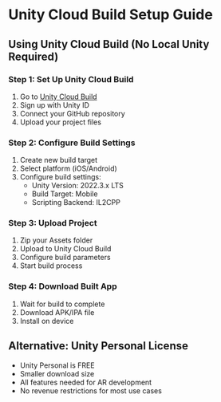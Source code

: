 # Unity Cloud Build Setup Guide

## Using Unity Cloud Build (No Local Unity Required)

### Step 1: Set Up Unity Cloud Build
1. Go to [Unity Cloud Build](https://build.cloud.unity.com/)
2. Sign up with Unity ID
3. Connect your GitHub repository
4. Upload your project files

### Step 2: Configure Build Settings
1. Create new build target
2. Select platform (iOS/Android)
3. Configure build settings:
   - Unity Version: 2022.3.x LTS
   - Build Target: Mobile
   - Scripting Backend: IL2CPP

### Step 3: Upload Project
1. Zip your Assets folder
2. Upload to Unity Cloud Build
3. Configure build parameters
4. Start build process

### Step 4: Download Built App
1. Wait for build to complete
2. Download APK/IPA file
3. Install on device

## Alternative: Unity Personal License
- Unity Personal is FREE
- Smaller download size
- All features needed for AR development
- No revenue restrictions for most use cases

